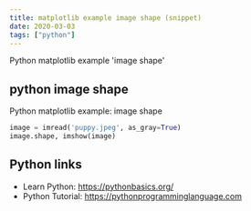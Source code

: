 ```yaml
---
title: matplotlib example image shape (snippet)
date: 2020-03-03
tags: ["python"]
---
```

Python matplotlib example 'image shape'


## python image shape

Python matplotlib example: image shape

```python
image = imread('puppy.jpeg', as_gray=True) 
image.shape, imshow(image)

```

## Python links

- Learn Python: https://pythonbasics.org/
- Python Tutorial: https://pythonprogramminglanguage.com
